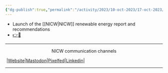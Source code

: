 ```yaml
---
{"dg-publish":true,"permalink":"/activity/2023/10-oct-2023/17-oct-2023/"}
---
```



- Launch of the [[NICW\|NICW]] renewable energy report and recommendations 
- [👉️📸 ](https://pix.toot.wales/p/NICW/621286694463689021)

***
<p style="text-align: center;">NICW communication channels</p>

󠁧 |[Website](https://nationalinfrastructurecommission.wales)|[Mastodon](https://toot.wales/@NICW)|[Pixelfed](https://pix.toot.wales/NICW)|[Linkedin](https://www.linkedin.com/company/26268509/)|
***
